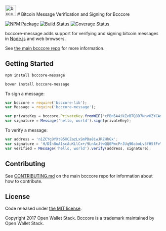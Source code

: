 <img src="http://bcccore.io/css/images/module-message.png" alt="bcccore message" height="35">
# Bitcoin Message Verification and Signing for Bcccore

[![NPM Package](https://img.shields.io/npm/v/bcccore-message.svg?style=flat-square)](https://www.npmjs.org/package/bcccore-message)
[![Build Status](https://img.shields.io/travis/owstack/bcccore-message.svg?branch=master&style=flat-square)](https://travis-ci.org/owstack/bcccore-message)
[![Coverage Status](https://img.shields.io/coveralls/owstack/bcccore-message.svg?style=flat-square)](https://coveralls.io/r/owstack/bcccore-message?branch=master)

bcccore-message adds support for verifying and signing bitcoin messages in [Node.js](http://nodejs.org/) and web browsers.

See [the main bcccore repo](https://github.com/owstack/bcccore) for more information.

## Getting Started

```sh
npm install bcccore-message
```

```sh
bower install bcccore-message
```

To sign a message:

```javascript
var bcccore = require('bcccore-lib');
var Message = require('bcccore-message');

var privateKey = bcccore.PrivateKey.fromWIF('cPBn5A4ikZvBTQ8D7NnvHZYCAxzDZ5Z2TSGW2LkyPiLxqYaJPBW4');
var signature = Message('hello, world').sign(privateKey);
```

To verify a message:

```javascript
var address = 'n1ZCYg9YXtB5XCZazLxSmPDa8iwJRZHhGx';
var signature = 'H/DIn8uA1scAuKLlCx+/9LnAcJtwQQ0PmcPrJUq90aboLv3fH5fFvY+vmbfOSFEtGarznYli6ShPr9RXwY9UrIY=';
var verified = Message('hello, world').verify(address, signature);
```

## Contributing

See [CONTRIBUTING.md](https://github.com/owstack/bcccore/blob/master/CONTRIBUTING.md) on the main bcccore repo for information about how to contribute.

## License

Code released under [the MIT license](https://github.com/owstack/bcccore/blob/master/LICENSE).

Copyright 2017 Open Wallet Stack. Bcccore is a trademark maintained by Open Wallet Stack.

